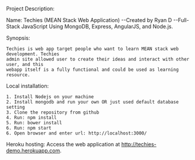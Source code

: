 Project Description:

Name: Techies (MEAN Stack Web Application)
            --Created by Ryan D
            --Full-Stack JavaScript Using MongoDB, Express, AngularJS, and Node.js. 


Synopsis:

    Techies is web app target people who want to learn MEAN stack web development. Techies 
    admin site allowed user to create their ideas and interact with other user, and this
    webapp itself is a fully functional and could be used as learning resource.



Local installation:

    1. Install Nodejs on your machine
    2. Install mongodb and run your own OR just used default database setting
    3. Clone the repository from github
    4. Run: npm install
    5. Run: bower install
    6. Run: npm start
    6. Open browser and enter url: http://localhost:3000/
    
Heroku hosting:
    Access the web application at http://techies-demo.herokuapp.com.
